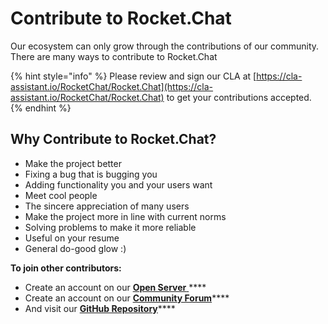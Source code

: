 # Contribute to Rocket.Chat

Our ecosystem can only grow through the contributions of our community. There are many ways to contribute to Rocket.Chat

{% hint style="info" %}
Please review and sign our CLA at [https://cla-assistant.io/RocketChat/Rocket.Chat](https://cla-assistant.io/RocketChat/Rocket.Chat) to get your contributions accepted.
{% endhint %}

## Why Contribute to Rocket.Chat?

* Make the project better
* Fixing a bug that is bugging you
* Adding functionality you and your users want
* Meet cool people
* The sincere appreciation of many users
* Make the project more in line with current norms
* Solving problems to make it more reliable
* Useful on your resume
* General do-good glow :)

**To join other contributors:**

* Create an account on our [**Open Server** ](https://open.rocket.chat/)****
* Create an account on our [**Community Forum**](https://forums.rocket.chat/)****
* And visit our [**GitHub Repository**](https://github.com/RocketChat/Rocket.Chat)****
